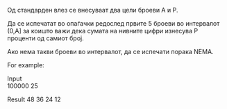Од стандарден влез се внесуваат два цели броеви A и P.

Да се испечатат во опаѓачки редослед првите 5 броеви во интервалот (0,A] за коишто важи дека сумата на нивните цифри изнесува P проценти од самиот број.

Ако нема такви броеви во интервалот, да се испечати порака NEMA.

For example:

Input	
100000 25

Result
48
36
24
12